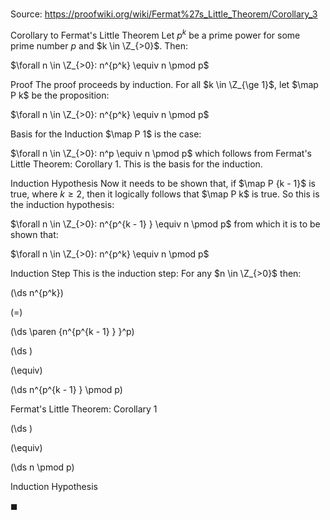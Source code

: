 # 

Source: https://proofwiki.org/wiki/Fermat%27s_Little_Theorem/Corollary_3



Corollary to Fermat's Little Theorem
Let $p^k$ be a prime power for some prime number $p$ and $k \in \Z_{>0}$.
Then:

$\forall n \in \Z_{>0}: n^{p^k} \equiv n \pmod p$


Proof
The proof proceeds by induction.
For all $k \in \Z_{\ge 1}$, let $\map P k$ be the proposition:

$\forall n \in \Z_{>0}: n^{p^k} \equiv n \pmod p$


Basis for the Induction
$\map P 1$ is the case:

$\forall n \in \Z_{>0}: n^p \equiv n \pmod p$
which follows from Fermat's Little Theorem: Corollary $1$.
This is the basis for the induction.


Induction Hypothesis
Now it needs to be shown that, if $\map P {k - 1}$ is true, where $k \ge 2$, then it logically follows that $\map P k$ is true.
So this is the induction hypothesis:

$\forall n \in \Z_{>0}: n^{p^{k - 1} } \equiv n \pmod p$
from which it is to be shown that:

$\forall n \in \Z_{>0}: n^{p^k} \equiv n \pmod p$


Induction Step
This is the induction step:
For any $n \in \Z_{>0}$ then:














\(\ds n^{p^k}\)

\(=\)







\(\ds \paren {n^{p^{k - 1} } }^p\)




















\(\ds \)

\(\equiv\)







\(\ds n^{p^{k - 1} } \pmod p\)





Fermat's Little Theorem: Corollary $1$














\(\ds \)

\(\equiv\)







\(\ds n \pmod p\)





Induction Hypothesis



$\blacksquare$





